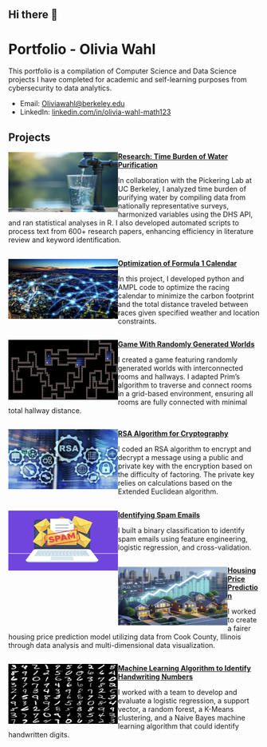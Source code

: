 ## Hi there 👋

<!--
**Ol1viaW/Ol1viaW** is a ✨ _special_ ✨ repository because its `README.md` (this file) appears on your GitHub profile.

Here are some ideas to get you started:

- 🔭 I’m currently working on ...
- 🌱 I’m currently learning ...
- 👯 I’m looking to collaborate on ...
- 🤔 I’m looking for help with ...
- 💬 Ask me about ...
- 📫 How to reach me: ...
- 😄 Pronouns: ...
- ⚡ Fun fact: ...
-->

# Portfolio - Olivia Wahl

This portfolio is a compilation of Computer Science and Data Science projects I have completed for academic and self-learning purposes from cybersecurity to data analytics.
- Email: [Oliviawahl@berkeley.edu](mailto:oliviawahl@berkeley.edu)
- LinkedIn: [linkedin.com/in/olivia-wahl-math123](https://linkedin.com/in/olivia-wahl-math123)

## Projects

<img align="left" width="220" height="120" src="https://raw.githubusercontent.com/Ol1viaW/Ol1viaW/master/Images/water.png">**[Research: Time Burden of Water Purification](https://github.com/Ol1viaW/Time-Burden-Water-Purification)**  

In collaboration with the Pickering Lab at UC Berkeley, I analyzed time burden of purifying water by compiling data from nationally representative surveys, harmonized variables using the DHS API, and ran statistical analyses in R. I also developed automated scripts to process text from 600+ research papers, enhancing efficiency in literature review and keyword identification.

## 

<img align="left" width="220" height="120" src="https://raw.githubusercontent.com/Ol1viaW/Ol1viaW/master/Images/Optimization.png"> **[Optimization of Formula 1 Calendar](https://github.com/Ol1viaW/Optimization-Formula-1-Calendar)**  

In this project, I developed python and AMPL code to optimize the racing calendar to minimize the carbon footprint and the total distance traveled between races given specified weather and location constraints.  

##

<img align="left" width="220" height="120" src="https://raw.githubusercontent.com/Ol1viaW/Ol1viaW/master/Images/World.png">**[Game With Randomly Generated Worlds](https://github.com/Ol1viaW/Game-With-Randomly-Generated-Worlds)**  

I created a game featuring randomly generated worlds with interconnected rooms and hallways. I adapted Prim’s algorithm to traverse and connect rooms in a grid-based environment, ensuring all rooms are fully connected with minimal total hallway distance.

##

<img align="left" width="220" height="120" src="https://raw.githubusercontent.com/Ol1viaW/Ol1viaW/master/Images/RSA.png">**[RSA Algorithm for Cryptography](https://github.com/Ol1viaW/RSA-Encryption-Decryption)**

I coded an RSA algorithm to encrypt and decrypt a message using a public and private key with the encryption based on the difficulty of factoring. The private key relies on calculations based on the Extended Euclidean algorithm. 

##

<img align="left" width="220" height="120" src="https://raw.githubusercontent.com/Ol1viaW/Ol1viaW/master/Images/Spam.png">**[Identifying Spam Emails](https://github.com/Ol1viaW/Identifying-Spam-Emails)**  

I built a binary classification to identify spam emails using feature engineering, logistic regression, and cross-validation.

##

<img align="left" width="220" height="120" src="https://raw.githubusercontent.com/Ol1viaW/Ol1viaW/master/Images/Housing.png">**[Housing Price Prediction](https://github.com/Ol1viaW/Housing-Price-Prediction)**  

I worked to create a fairer housing price prediction model utilizing data from Cook County, Illinois through data analysis and multi-dimensional data visualization.

##

<img align="left" width="220" height="120" src="https://raw.githubusercontent.com/Ol1viaW/Ol1viaW/master/Images/Digits.png">**[Machine Learning Algorithm to Identify Handwriting Numbers](https://sites.google.com/view/computervisionwrittentotext/our-project?authuser=0)**

I worked with a team to develop and evaluate a logistic regression, a support vector, a random forest, a K-Means clustering, and a Naive Bayes machine learning algorithm that could identify handwritten digits.
